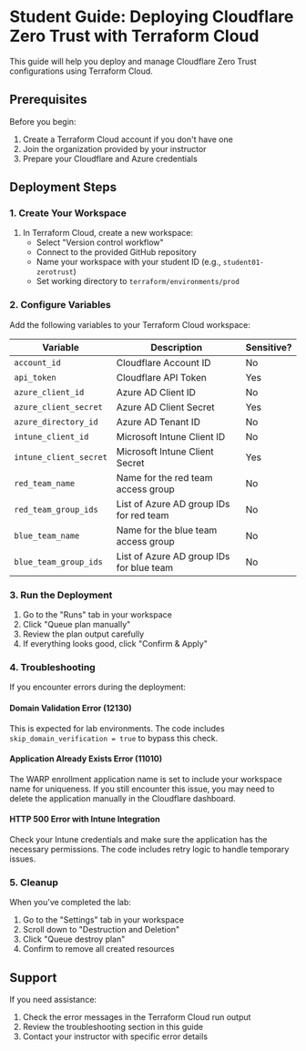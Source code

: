 # Student Guide: Deploying Cloudflare Zero Trust with Terraform Cloud

This guide will help you deploy and manage Cloudflare Zero Trust configurations using Terraform Cloud.

## Prerequisites

Before you begin:
1. Create a Terraform Cloud account if you don't have one
2. Join the organization provided by your instructor
3. Prepare your Cloudflare and Azure credentials

## Deployment Steps

### 1. Create Your Workspace

1. In Terraform Cloud, create a new workspace:
   - Select "Version control workflow"
   - Connect to the provided GitHub repository
   - Name your workspace with your student ID (e.g., `student01-zerotrust`)
   - Set working directory to `terraform/environments/prod`

### 2. Configure Variables

Add the following variables to your Terraform Cloud workspace:

| Variable | Description | Sensitive? |
|----------|-------------|-----------|
| `account_id` | Cloudflare Account ID | No |
| `api_token` | Cloudflare API Token | Yes |
| `azure_client_id` | Azure AD Client ID | No |
| `azure_client_secret` | Azure AD Client Secret | Yes |
| `azure_directory_id` | Azure AD Tenant ID | No |
| `intune_client_id` | Microsoft Intune Client ID | No |
| `intune_client_secret` | Microsoft Intune Client Secret | Yes |
| `red_team_name` | Name for the red team access group | No |
| `red_team_group_ids` | List of Azure AD group IDs for red team | No |
| `blue_team_name` | Name for the blue team access group | No |
| `blue_team_group_ids` | List of Azure AD group IDs for blue team | No |

### 3. Run the Deployment

1. Go to the "Runs" tab in your workspace
2. Click "Queue plan manually"
3. Review the plan output carefully
4. If everything looks good, click "Confirm & Apply"

### 4. Troubleshooting

If you encounter errors during the deployment:

#### Domain Validation Error (12130)
This is expected for lab environments. The code includes `skip_domain_verification = true` to bypass this check.

#### Application Already Exists Error (11010)
The WARP enrollment application name is set to include your workspace name for uniqueness. If you still encounter this issue, you may need to delete the application manually in the Cloudflare dashboard.

#### HTTP 500 Error with Intune Integration
Check your Intune credentials and make sure the application has the necessary permissions. The code includes retry logic to handle temporary issues.

### 5. Cleanup

When you've completed the lab:
1. Go to the "Settings" tab in your workspace
2. Scroll down to "Destruction and Deletion"
3. Click "Queue destroy plan"
4. Confirm to remove all created resources

## Support

If you need assistance:
1. Check the error messages in the Terraform Cloud run output
2. Review the troubleshooting section in this guide
3. Contact your instructor with specific error details